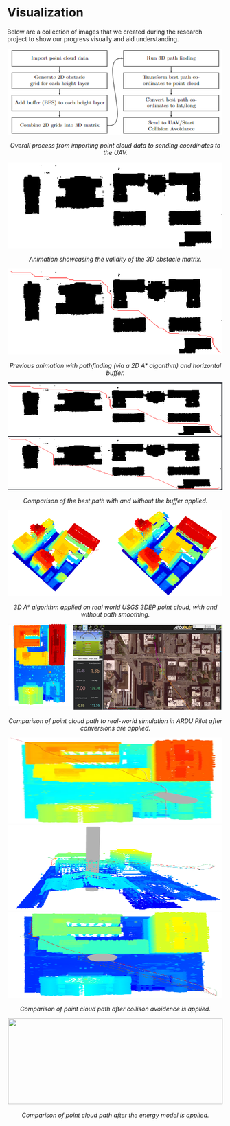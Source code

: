 # Visualization
Below are a collection of images that we created during the research project to show our progress visually and aid understanding.
<p align="center">
  <img src="https://raw.githubusercontent.com/alecstem/REUWebsite/gh-pages/Images/process diagram.png" width="500" height="200" >
</p>
<p align="center">
  <i>Overall process from importing point cloud data to sending coordinates to the UAV.</i>
</p>

<p align="center">
  <img src="https://raw.githubusercontent.com/alecstem/REUWebsite/gh-pages/Images/before_astar_auburn.gif" width="500" height="200" >
</p>
<p align="center">
  <i>Animation showcasing the validity of the 3D obstacle matrix.</i>
</p>

<p align="center">
  <img src="https://raw.githubusercontent.com/alecstem/REUWebsite/gh-pages/Images/cross_auburn_buffer2.gif" width="500" height="200" >
</p>
<p align="center">
  <i>Previous animation with pathfinding (via a 2D A* algorithm) and horizontal buffer.</i>
</p>

<p align="center">
  <img src="https://raw.githubusercontent.com/alecstem/REUWebsite/gh-pages/Images/Buffer_compair.png" width="500" height="250" >
</p>
<p align="center">
  <i>Comparison of the best path with and without the buffer applied.</i>
</p>

<p align="center">
  <img src="https://raw.githubusercontent.com/alecstem/REUWebsite/gh-pages/Images/pathsmoothing.png" width="500" height="200" >
</p>
<p align="center">
  <i>3D A* algorithm applied on real world USGS 3DEP point cloud, with and without path smoothing.</i>
</p>

<p align="center">
  <img src="https://raw.githubusercontent.com/alecstem/REUWebsite/gh-pages/Images/ARDU_Path_compair.png" width="500" height="200" >
</p>
<p align="center">
  <i>Comparison of point cloud path to real-world simulation in ARDU Pilot after conversions are applied.</i>
</p>

<p align="center">
  <img src="https://raw.githubusercontent.com/alecstem/REUWebsite/gh-pages/Images/collision_avoidance1.png" width="500" height="200" >
  <img src="https://raw.githubusercontent.com/alecstem/REUWebsite/gh-pages/Images/collision_avoidance2.png" width="500" height="200" >
  <img src="https://raw.githubusercontent.com/alecstem/REUWebsite/gh-pages/Images/collision_avoidance3.png" width="500" height="200" >
</p>
<p align="center">
  <i>Comparison of point cloud path after collison avoidence is applied.</i>
</p>

<p align="center">
  <img src="https://raw.githubusercontent.com/alecstem/REUWebsite/gh-pages/Images/energy_consumption.png" width="500" height="200" >
</p>
<p align="center">
  <i>Comparison of point cloud path after the energy model is applied.</i>
</p>
